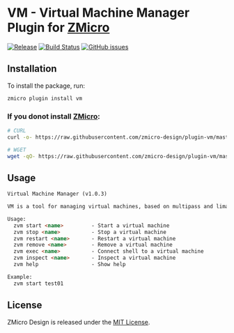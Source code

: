 # VM - Virtual Machine Manager Plugin for [ZMicro](https://github.com/zcorky/zmicro)

[![Release](https://img.shields.io/github/tag/zmicro-design/plugin-vm.svg?label=Release)](https://github.com/zmicro-design/plugin-vm/tags)
[![Build Status](https://github.com/zmicro-design/plugin-vm/actions/workflows/test.yml/badge.svg?branch=master)](https://github.com/zmicro-design/plugin-vm/actions/workflows/test.yml)
[![GitHub issues](https://img.shields.io/github/issues/zmicro-design/plugin-vm.svg)](https://github.com/zmicro-design/plugin-vm/issues)

## Installation

To install the package, run:

```bash
zmicro plugin install vm
```

### If you donot install [ZMicro](https://github.com/zcorky/zmicro):

```bash
# CURL
curl -o- https://raw.githubusercontent.com/zmicro-design/plugin-vm/master/install | bash

# WGET
wget -qO- https://raw.githubusercontent.com/zmicro-design/plugin-vm/master/install | bash
```

## Usage

```markdown
Virtual Machine Manager (v1.0.3)

VM is a tool for managing virtual machines, based on multipass and lima.

Usage:
  zvm start <name>         - Start a virtual machine
  zvm stop <name>          - Stop a virtual machine
  zvm restart <name>       - Restart a virtual machine
  zvm remove <name>        - Remove a virtual machine
  zvm exec <name>          - Connect shell to a virtual machine
  zvm inspect <name>       - Inspect a virtual machine
  zvm help                 - Show help

Example:
  zvm start test01
```

## License

ZMicro Design is released under the [MIT License](./LICENSE).
